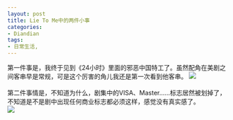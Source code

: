 ```yaml
---
layout: post
title: Lie To Me中的两件小事
categories:
- Diandian
tags:
- 日常生活, 
---
```

第一件事是，我终于见到《24小时》里面的邪恶中国特工了。虽然配角在美剧之间客串早是常规，可是这个厉害的角儿我还是第一次看到他客串。
<img src="http://m3.img.srcdd.com/farm4/d/2012/0627/10/27D7CD84A32206414A5F3038EB537C1E_B500_900_500_281.JPEG" />
<br />
<br />第二件事情是，不知道为什么，剧集中的VISA、Master……标志居然被划掉了，不知道是不是剧中出现任何商业标志都必须这样，感觉没有真实感了。
<br />
<img src="http://m1.img.srcdd.com/farm5/d/2012/0627/10/0346F44ADF8DA05A469D871B064356EA_B500_900_500_281.JPEG" />
<br />
